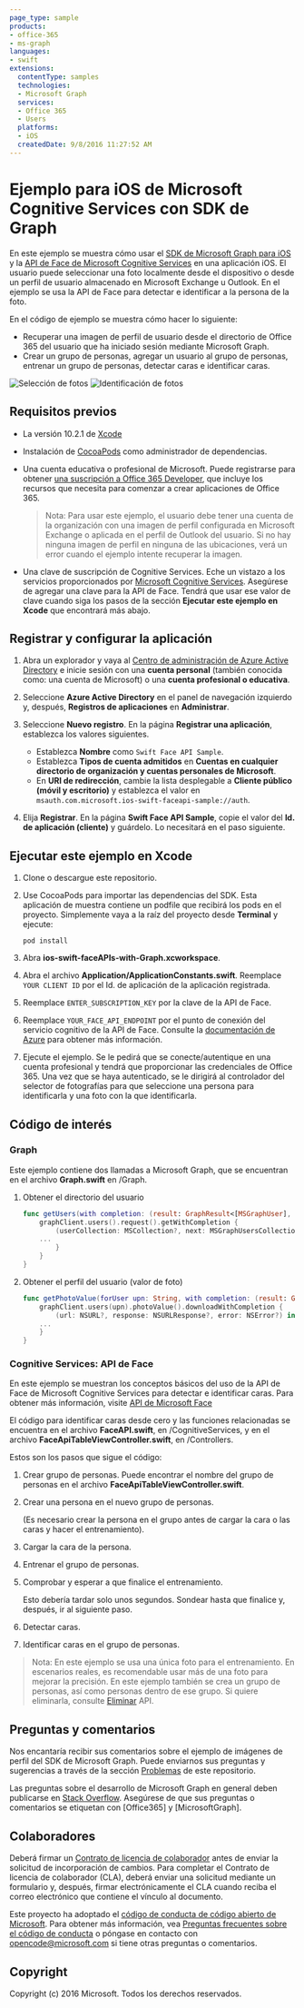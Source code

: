 ```yaml
---
page_type: sample
products:
- office-365
- ms-graph
languages:
- swift
extensions:
  contentType: samples 
  technologies:
  - Microsoft Graph
  services:
  - Office 365
  - Users
  platforms:
  - iOS
  createdDate: 9/8/2016 11:27:52 AM
---
```

# Ejemplo para iOS de Microsoft Cognitive Services con SDK de Graph

En este ejemplo se muestra cómo usar el [SDK de Microsoft Graph para iOS](https://github.com/microsoftgraph/msgraph-sdk-ios) y la [API de Face de Microsoft Cognitive Services](https://www.microsoft.com/cognitive-services/en-us/face-api) en una aplicación iOS.
El usuario puede seleccionar una foto localmente desde el dispositivo o desde un perfil de usuario almacenado en Microsoft Exchange u Outlook. En el ejemplo se usa la API de Face para detectar e identificar a la persona de la foto.

En el código de ejemplo se muestra cómo hacer lo siguiente:

- Recuperar una imagen de perfil de usuario desde el directorio de Office 365 del usuario que ha iniciado sesión mediante Microsoft Graph.
- Crear un grupo de personas, agregar un usuario al grupo de personas, entrenar un grupo de personas, detectar caras e identificar caras.

![Selección de fotos](/readme-images/photoSelection.png) ![Identificación de fotos](/readme-images/photoIdentification.png)

## Requisitos previos

- La versión 10.2.1 de [Xcode](https://developer.apple.com/xcode/downloads/)
- Instalación de [CocoaPods](https://guides.cocoapods.org/using/using-cocoapods.html) como administrador de dependencias.
- Una cuenta educativa o profesional de Microsoft. Puede registrarse para obtener [una suscripción a Office 365 Developer](https://profile.microsoft.com/RegSysProfileCenter/wizardnp.aspx?wizid=14b845d0-938c-45af-b061-f798fbb4d170&lcid=1033), que incluye los recursos que necesita para comenzar a crear aplicaciones de Office 365.

    > Nota: Para usar este ejemplo, el usuario debe tener una cuenta de la organización con una imagen de perfil configurada en Microsoft Exchange o aplicada en el perfil de Outlook del usuario. Si no hay ninguna imagen de perfil en ninguna de las ubicaciones, verá un error cuando el ejemplo intente recuperar la imagen.

- Una clave de suscripción de Cognitive Services. Eche un vistazo a los servicios proporcionados por [Microsoft Cognitive Services](https://www.microsoft.com/cognitive-services). Asegúrese de agregar una clave para la API de Face. Tendrá que usar ese valor de clave cuando siga los pasos de la sección **Ejecutar este ejemplo en Xcode** que encontrará más abajo.

## Registrar y configurar la aplicación

1. Abra un explorador y vaya al [Centro de administración de Azure Active Directory](https://aad.portal.azure.com) e inicie sesión con una **cuenta personal** (también conocida como: una cuenta de Microsoft) o una **cuenta profesional o educativa**.

1. Seleccione **Azure Active Directory** en el panel de navegación izquierdo y, después, **Registros de aplicaciones** en **Administrar**.

1. Seleccione **Nuevo registro**. En la página **Registrar una aplicación**, establezca los valores siguientes.

    - Establezca **Nombre** como `Swift Face API Sample`.
    - Establezca **Tipos de cuenta admitidos** en **Cuentas en cualquier directorio de organización y cuentas personales de Microsoft**.
    - En **URI de redirección**, cambie la lista desplegable a **Cliente público (móvil y escritorio)** y establezca el valor en `msauth.com.microsoft.ios-swift-faceapi-sample://auth`.

1. Elija **Registrar**. En la página **Swift Face API Sample**, copie el valor del **Id. de aplicación (cliente)** y guárdelo. Lo necesitará en el paso siguiente.

## Ejecutar este ejemplo en Xcode

1. Clone o descargue este repositorio.
1. Use CocoaPods para importar las dependencias del SDK. Esta aplicación de muestra contiene un podfile que recibirá los pods en el proyecto. Simplemente vaya a la raíz del proyecto desde **Terminal** y ejecute:

    ```Shell
    pod install
    ```

1. Abra **ios-swift-faceAPIs-with-Graph.xcworkspace**.
1. Abra el archivo **Application/ApplicationConstants.swift**. Reemplace `YOUR CLIENT ID` por el Id. de aplicación de la aplicación registrada.
1. Reemplace `ENTER_SUBSCRIPTION_KEY` por la clave de la API de Face.
1. Reemplace `YOUR_FACE_API_ENDPOINT` por el punto de conexión del servicio cognitivo de la API de Face. Consulte la [documentación de Azure](https://docs.microsoft.com/azure/cognitive-services/face/quickstarts/curl#face-endpoint-url) para obtener más información.
1. Ejecute el ejemplo. Se le pedirá que se conecte/autentique en una cuenta profesional y tendrá que proporcionar las credenciales de Office 365. Una vez que se haya autenticado, se le dirigirá al controlador del selector de fotografías para que seleccione una persona para identificarla y una foto con la que identificarla.

## Código de interés

### Graph

Este ejemplo contiene dos llamadas a Microsoft Graph, que se encuentran en el archivo **Graph.swift** en /Graph.

1. Obtener el directorio del usuario

    ```swift
    func getUsers(with completion: (result: GraphResult<[MSGraphUser], Error>) -> Void) {
        graphClient.users().request().getWithCompletion {
            (userCollection: MSCollection?, next: MSGraphUsersCollectionRequest?, error: NSError?) in
        ...
            }
        }
    }
    ```

2. Obtener el perfil del usuario (valor de foto)

    ```swift
    func getPhotoValue(forUser upn: String, with completion: (result: GraphResult<UIImage, Error>) -> Void) {
        graphClient.users(upn).photoValue().downloadWithCompletion {
            (url: NSURL?, response: NSURLResponse?, error: NSError?) in
        ...
        }
    }
    ```

### Cognitive Services: API de Face

En este ejemplo se muestran los conceptos básicos del uso de la API de Face de Microsoft Cognitive Services para detectar e identificar caras. Para obtener más información, visite [API de Microsoft Face](https://www.microsoft.com/cognitive-services/en-us/face-api/documentation/overview)

El código para identificar caras desde cero y las funciones relacionadas se encuentra en el archivo **FaceAPI.swift**, en /CognitiveServices, y en el archivo **FaceApiTableViewController.swift**, en /Controllers.

Estos son los pasos que sigue el código:

1. Crear grupo de personas. Puede encontrar el nombre del grupo de personas en el archivo **FaceApiTableViewController.swift**.
2. Crear una persona en el nuevo grupo de personas.

   (Es necesario crear la persona en el grupo antes de cargar la cara o las caras y hacer el entrenamiento).
3. Cargar la cara de la persona.
4. Entrenar el grupo de personas.
5. Comprobar y esperar a que finalice el entrenamiento.

   Esto debería tardar solo unos segundos. Sondear hasta que finalice y, después, ir al siguiente paso.
6. Detectar caras.
7. Identificar caras en el grupo de personas.

> Nota: En este ejemplo se usa una única foto para el entrenamiento. En escenarios reales, es recomendable usar más de una foto para mejorar la precisión. En este ejemplo también se crea un grupo de personas, así como personas dentro de ese grupo. Si quiere eliminarla, consulte [Eliminar](https://dev.projectoxford.ai/docs/services/563879b61984550e40cbbe8d/operations/563879b61984550f30395245) API.

## Preguntas y comentarios

Nos encantaría recibir sus comentarios sobre el ejemplo de imágenes de perfil del SDK de Microsoft Graph. Puede enviarnos sus preguntas y sugerencias a través de la sección [Problemas](https://github.com/microsoftgraph/ios-swift-faceapi-sample/issues) de este repositorio.

Las preguntas sobre el desarrollo de Microsoft Graph en general deben publicarse en [Stack Overflow](http://stackoverflow.com/questions/tagged/Office365+API). Asegúrese de que sus preguntas o comentarios se etiquetan con \[Office365] y \[MicrosoftGraph].

## Colaboradores

Deberá firmar un [Contrato de licencia de colaborador](https://cla.microsoft.com/) antes de enviar la solicitud de incorporación de cambios. Para completar el Contrato de licencia de colaborador (CLA), deberá enviar una solicitud mediante un formulario y, después, firmar electrónicamente el CLA cuando reciba el correo electrónico que contiene el vínculo al documento.

Este proyecto ha adoptado el [código de conducta de código abierto de Microsoft](https://opensource.microsoft.com/codeofconduct/). Para obtener más información, vea [Preguntas frecuentes sobre el código de conducta](https://opensource.microsoft.com/codeofconduct/faq/) o póngase en contacto con [opencode@microsoft.com](mailto:opencode@microsoft.com) si tiene otras preguntas o comentarios.

## Copyright

Copyright (c) 2016 Microsoft. Todos los derechos reservados.
